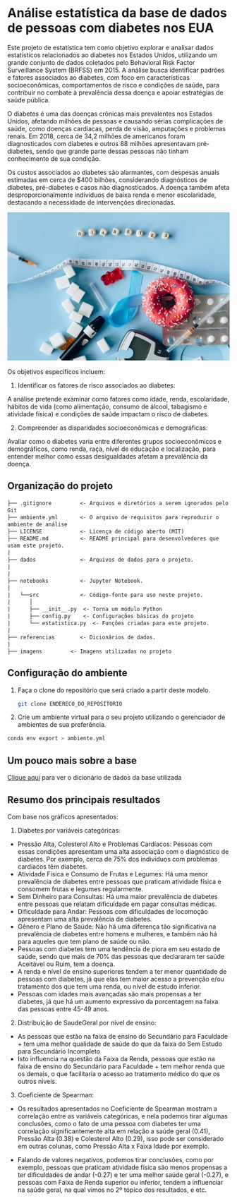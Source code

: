 # Análise estatística da base de dados de pessoas com diabetes nos EUA

Este projeto de estatística tem como objetivo explorar e analisar dados estatísticos relacionados ao diabetes nos Estados Unidos, utilizando um grande conjunto de dados coletados pelo Behavioral Risk Factor Surveillance System (BRFSS) em 2015. A análise busca identificar padrões e fatores associados ao diabetes, com foco em características socioeconômicas, comportamentos de risco e condições de saúde, para contribuir no combate à prevalência dessa doença e apoiar estratégias de saúde pública.

O diabetes é uma das doenças crônicas mais prevalentes nos Estados Unidos, afetando milhões de pessoas e causando sérias complicações de saúde, como doenças cardíacas, perda de visão, amputações e problemas renais. Em 2018, cerca de 34,2 milhões de americanos foram diagnosticados com diabetes e outros 88 milhões apresentavam pré-diabetes, sendo que grande parte dessas pessoas não tinham conhecimento de sua condição.

Os custos associados ao diabetes são alarmantes, com despesas anuais estimadas em cerca de $400 bilhões, considerando diagnósticos de diabetes, pré-diabetes e casos não diagnosticados. A doença também afeta desproporcionalmente indivíduos de baixa renda e menor escolaridade, destacando a necessidade de intervenções direcionadas.

![Imagem](imagens/diabetes.jpg)

Os objetivos específicos incluem:

1. Identificar os fatores de risco associados ao diabetes:

A análise pretende examinar como fatores como idade, renda, escolaridade, hábitos de vida (como alimentação, consumo de álcool, tabagismo e atividade física) e condições de saúde impactam o risco de diabetes.

2. Compreender as disparidades socioeconômicas e demográficas:

Avaliar como o diabetes varia entre diferentes grupos socioeconômicos e demográficos, como renda, raça, nível de educação e localização, para entender melhor como essas desigualdades afetam a prevalência da doença.



## Organização do projeto

```
├── .gitignore         <- Arquivos e diretórios a serem ignorados pelo Git
├── ambiente.yml       <- O arquivo de requisitos para reproduzir o ambiente de análise
├── LICENSE            <- Licença de código aberto (MIT)
├── README.md          <- README principal para desenvolvedores que usam este projeto.
|
├── dados              <- Arquivos de dados para o projeto.
|
|
├── notebooks          <- Jupyter Notebook.
│
|   └──src             <- Código-fonte para uso neste projeto.
|      │
|      ├── __init__.py  <- Torna um módulo Python
|      ├── config.py    <- Configurações básicas do projeto
|      └── estatistica.py  <- Funções criadas para este projeto.
|
├── referencias        <- Dicionários de dados.
|
├── imagens         <- Imagens utilizadas no projeto

```

## Configuração do ambiente

1. Faça o clone do repositório que será criado a partir deste modelo.

    ```bash
    git clone ENDERECO_DO_REPOSITORIO
    ```

2. Crie um ambiente virtual para o seu projeto utilizando o gerenciador de ambientes de sua preferência.


```bash
conda env export > ambiente.yml
```

## Um pouco mais sobre a base

[Clique aqui](referencias/01_dicionario_de_dados.md) para ver o dicionário de dados da base utilizada

## Resumo dos principais resultados

Com base nos gráficos apresentados:

1. Diabetes por variáveis categóricas:
   
- Pressão Alta, Colesterol Alto e Problemas Cardíacos: Pessoas com essas condições apresentam uma alta associação com o diagnóstico de diabetes. Por exemplo, cerca de 75% dos indivíduos com problemas cardíacos têm diabetes.
- Atividade Física e Consumo de Frutas e Legumes: Há uma menor prevalência de diabetes entre pessoas que praticam atividade física e consomem frutas e legumes regularmente.
- Sem Dinheiro para Consultas: Há uma maior prevalência de diabetes entre pessoas que relatam dificuldade em pagar consultas médicas.
- Dificuldade para Andar: Pessoas com dificuldades de locomoção apresentam uma alta prevalência de diabetes.
- Gênero e Plano de Saúde: Não há uma diferença tão significativa na prevalência de diabetes entre homens e mulheres, e também não há para aqueles que tem plano de saúde ou não.
- Pessoas com diabetes tem uma tendência de piora em seu estado de saúde, sendo que mais de 70% das pessoas que declararam ter saúde Aceitável ou Ruim, tem a doença.
- A renda e nível de ensino superiores tendem a ter menor quantidade de pessoas com diabetes, já que elas tem maior acesso a prevenção e/ou tratamento dos que tem uma renda, ou nível de estudo inferior.
- Pessoas com idades mais avançadas são mais propensas a ter diabetes, já que há um aumento expressivo da porcentagem na faixa das pessoas entre 45-49 anos.

2. Distribuição de SaudeGeral por nível de ensino:

- As pessoas que estão na faixa de ensino do Secundário para Faculdade + tem uma melhor qualidade de saúde do que da faixa do Sem Estudo para Secundário Incompleto
- Isto influencia na questão da Faixa da Renda, pessoas que estão na faixa de ensino do Secundário para Faculdade + tem melhor renda que os demais, o que facilitaria o acesso ao tratamento médico do que os outros níveis.

3. Coeficiente de Spearman:

- Os resultados apresentados no Coeficiente de Spearman mostram a correlação entre as variáveis categóricas, e nela podemos tirar algumas conclusões, como o fato de uma pessoa com diabetes ter uma correlação significantemente alta em relação a saúde geral (0.41), Pressão Alta (0.38) e Colesterol Alto (0.29), isso pode ser considerado em outras colunas, como Pressão Alta x Faixa Idade por exemplo.

- Falando de valores negativos, podemos tirar conclusões, como por exemplo, pessoas que praticam atividade física são menos propensas a ter dificuldades de andar (-0.27) e ter uma melhor saúde geral (-0.27), e pessoas com Faixa de Renda superior ou inferior, tendem a influenciar na saúde geral, na qual vimos no 2º tópico dos resultados, e etc.
